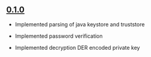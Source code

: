 ## [0.1.0](https://github.com/lenchv/jks-js/releases/tag/v0.1.0) 

- Implemented parsing of java keystore and truststore

- Implemented password verification

- Implemented decryption DER encoded private key

